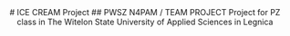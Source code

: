 <div align="center">
# ICE CREAM Project
## PWSZ N4PAM / TEAM PROJECT 
Project for PZ class in The Witelon State University of Applied Sciences in Legnica
</div>
